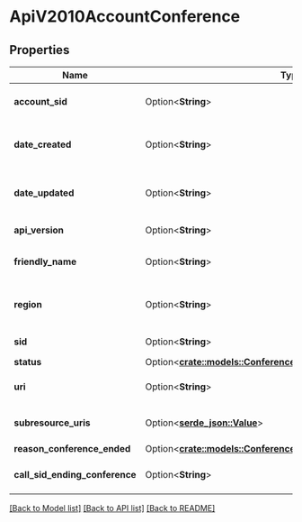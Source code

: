 # ApiV2010AccountConference

## Properties

Name | Type | Description | Notes
------------ | ------------- | ------------- | -------------
**account_sid** | Option<**String**> | The SID of the Account that created this resource | [optional]
**date_created** | Option<**String**> | The RFC 2822 date and time in GMT that this resource was created | [optional]
**date_updated** | Option<**String**> | The RFC 2822 date and time in GMT that this resource was last updated | [optional]
**api_version** | Option<**String**> | The API version used to create this conference | [optional]
**friendly_name** | Option<**String**> | A string that you assigned to describe this conference room | [optional]
**region** | Option<**String**> | A string that represents the Twilio Region where the conference was mixed | [optional]
**sid** | Option<**String**> | The unique string that identifies this resource | [optional]
**status** | Option<[**crate::models::ConferenceEnumStatus**](conference_enum_status.md)> |  | [optional]
**uri** | Option<**String**> | The URI of this resource, relative to `https://api.twilio.com` | [optional]
**subresource_uris** | Option<[**serde_json::Value**](.md)> | A list of related resources identified by their relative URIs | [optional]
**reason_conference_ended** | Option<[**crate::models::ConferenceEnumReasonConferenceEnded**](conference_enum_reason_conference_ended.md)> |  | [optional]
**call_sid_ending_conference** | Option<**String**> | The call SID that caused the conference to end | [optional]

[[Back to Model list]](../README.md#documentation-for-models) [[Back to API list]](../README.md#documentation-for-api-endpoints) [[Back to README]](../README.md)


